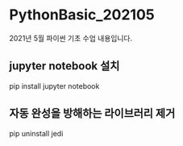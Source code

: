 # PythonBasic_202105
2021년 5월 파이썬 기초 수업 내용입니다.
  
## jupyter notebook 설치  
pip install jupyter notebook

## 자동 완성을 방해하는 라이브러리 제거
pip uninstall jedi
